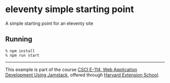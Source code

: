 # eleventy simple starting point

A simple starting point for an eleventy site 

## Running
```
% npm install
% npm run start
```
---
This example is part of the course [CSCI E-114, Web Application Development Using Jamstack](https://courses.dce.harvard.edu/?details&crn=26437), offered through [Harvard Extension School](https://extension.harvard.edu/).
